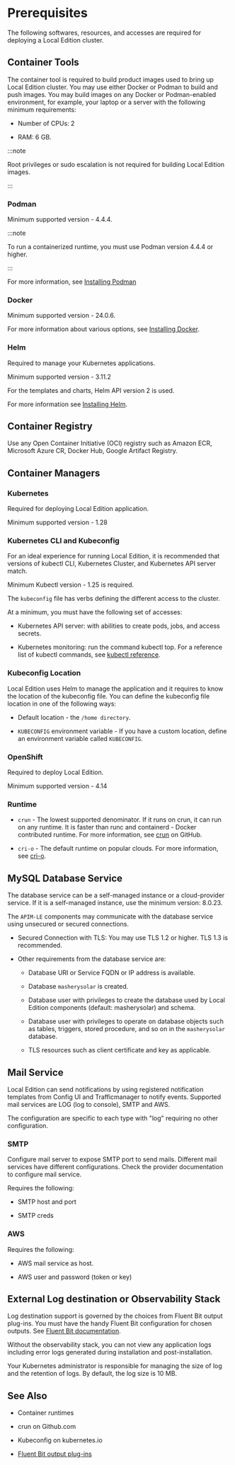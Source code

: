 ﻿---
sidebar_position: 2
---

# Prerequisites

<head>
  <meta name="guidename" content="API Management"/>
  <meta name="context" content="GUID-5d7b7910-2a48-4bc1-ae27-0f657d29862c"/>
</head>

The following softwares, resources, and accesses are required for deploying a Local Edition cluster.

## Container Tools

The container tool is required to build product images used to bring up Local Edition cluster. You may use either Docker or Podman to build and push images. You may build images on any Docker or Podman-enabled environment, for example, your laptop or a server with the following minimum requirements: 

- Number of CPUs: 2

- RAM: 6 GB.

:::note

Root privileges or sudo escalation is not required for building Local Edition images.

:::

### Podman

Minimum supported version - 4.4.4. 

:::note

To run a containerized runtime, you must use Podman version 4.4.4 or higher.

:::

For more information, see [Installing Podman](https://podman.io/docs/installation)

### Docker

Minimum supported version - 24.0.6. 

For more information about various options, see [Installing Docker](https://docs.docker.com/engine/install/).

### Helm

Required to manage your Kubernetes applications.

Minimum supported version - 3.11.2

For the templates and charts, Helm API version 2 is used.

For more information see [Installing Helm](https://helm.sh/docs/intro/install/).

## Container Registry

Use any Open Container Initiative (OCI) registry such as Amazon ECR, Microsoft Azure CR, Docker Hub, Google Artifact Registry.

## Container Managers

### Kubernetes

Required for deploying Local Edition application.

Minimum supported version - 1.28

### Kubernetes CLI and Kubeconfig

For an ideal experience for running Local Edition, it is recommended that versions of kubectl CLI, Kubernetes Cluster, and Kubernetes API server match. 

Minimum Kubectl version - 1.25 is required.

The `kubeconfig` file has verbs defining the different access to the cluster.

At a minimum, you must have the following set of accesses:

- Kubernetes API server: with abilities to create pods, jobs, and access secrets.

- Kubernetes monitoring: run the command kubectl top. For a reference list of kubectl commands, see [kubectl reference](https://kubernetes.io/docs/reference/kubectl/generated/).

### Kubeconfig Location

Local Edition uses Helm to manage the application and it requires to know the location of the kubeconfig file. You can define the kubeconfig file location in one of the following ways:

- Default location - the `/home directory`.

- `KUBECONFIG` environment variable - If you have a custom location, define an environment variable called `KUBECONFIG`. 

### OpenShift

Required to deploy Local Edition.

Minimum supported version - 4.14

### Runtime

- `crun` - The lowest supported denominator. If it runs on crun, it can run on any runtime. It is faster than runc and containerd - Docker contributed runtime. For more information, see [crun](https://github.com/containers/crun) on GitHub.

- `cri-o` - The default runtime on popular clouds. For more information, see [cri-o](https://cri-o.io/).

## MySQL Database Service

The database service can be a self-managed instance or a cloud-provider service. If it is a self-managed instance, use the minimum version: 8.0.23.

The `APIM-LE` components may communicate with the database service using unsecured or secured connections.

- Secured Connection with TLS: You may use TLS 1.2 or higher. TLS 1.3 is recommended.

- Other requirements from the database service are: 

  - Database URI or Service FQDN or IP address is available.

  - Database `masherysolar` is created.

  - Database user with privileges to create the database used by Local Edition components (default: masherysolar) and schema.

  - Database user with privileges to operate on database objects such as tables, triggers, stored procedure, and so on in the `masherysolar` database.

  - TLS resources such as client certificate and key as applicable.

## Mail Service

Local Edition can send notifications by using registered notification templates from Config UI and Trafficmanager to notify events. Supported mail services are LOG (log to console), SMTP and AWS.

The configuration are specific to each type with "log" requiring no other configuration.

### SMTP

Configure mail server to expose SMTP port to send mails. Different mail services have different configurations. Check the provider documentation to configure mail service.

Requires the following:

- SMTP host and port

- SMTP creds

### AWS

Requires the following:

- AWS mail service as host.

- AWS user and password (token or key)

## External Log destination or Observability Stack

Log destination support is governed by the choices from Fluent Bit output plug-ins. You must have the handy Fluent Bit configuration for chosen outputs. See [Fluent Bit documentation](https://docs.fluentbit.io/manual/).

Without the observability stack, you can not view any application logs including error logs generated during installation and post-installation.

Your Kubernetes administrator is responsible for managing the size of log and the retention of logs. By default, the log size is 10 MB.

## See Also

- Container runtimes

- crun on Github.com

- Kubeconfig on kubernetes.io

- [Fluent Bit output plug-ins](https://docs.fluentbit.io/manual/v/1.7/pipeline/outputs)
